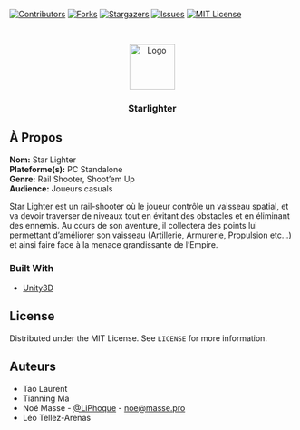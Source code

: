 <!--
**** Template from https://github.com/othneildrew/Best-README-Template
-->

<!-- PROJECT SHIELDS -->
<!--
*** I'm using markdown "reference style" links for readability.
*** Reference links are enclosed in brackets [ ] instead of parentheses ( ).
*** See the bottom of this document for the declaration of the reference variables
*** for contributors-url, forks-url, etc. This is an optional, concise syntax you may use.
*** https://www.markdownguide.org/basic-syntax/#reference-style-links
-->
[![Contributors][contributors-shield]][contributors-url]
[![Forks][forks-shield]][forks-url]
[![Stargazers][stars-shield]][stars-url]
[![Issues][issues-shield]][issues-url]
[![MIT License][license-shield]][license-url]

<!-- PROJECT LOGO -->
<br />
<p align="center">
  <a href="https://github.com/Eikins/Starlighter">
    <img src="https://noe.masse.pro/img/starlighter.png" alt="Logo" width="80" height="80">
  </a>

  <h3 align="center">Starlighter</h3>
</p>



<!-- ABOUT THE PROJECT -->
## À Propos
**Nom:** Star Lighter  
**Plateforme(s):** PC Standalone  
**Genre:** Rail Shooter, Shoot’em Up  
**Audience:** Joueurs casuals  

Star Lighter est un rail-shooter où le joueur contrôle un vaisseau spatial, et va devoir traverser de niveaux tout en évitant des obstacles et en éliminant des ennemis. Au cours de son aventure, il collectera des points lui permettant d’améliorer son vaisseau (Artillerie, Armurerie, Propulsion etc...) et ainsi faire face à la menace grandissante de l’Empire.

### Built With
* [Unity3D](https://www.unity.com/)

<!-- LICENSE -->
## License

Distributed under the MIT License. See `LICENSE` for more information.

<!-- CONTACT -->
## Auteurs

- Tao Laurent  
- Tianning Ma
- Noé Masse - [@LiPhoque](https://twitter.com/LiPhoque) - noe@masse.pro
- Léo Tellez-Arenas

<!-- MARKDOWN LINKS & IMAGES -->
<!-- https://www.markdownguide.org/basic-syntax/#reference-style-links -->
[contributors-shield]: https://img.shields.io/github/contributors/Eikins/Starlighter.svg?style=flat-square
[contributors-url]: https://github.com/Eikins/Starlighter/graphs/contributors
[forks-shield]: https://img.shields.io/github/forks/Eikins/Starlighter.svg?style=flat-square
[forks-url]: https://github.com/Eikins/Starlighter/network/members
[stars-shield]: https://img.shields.io/github/stars/Eikins/Starlighter.svg?style=flat-square
[stars-url]: https://github.com/Eikins/Starlighter/stargazers
[issues-shield]: https://img.shields.io/github/issues/Eikins/Starlighter.svg?style=flat-square
[issues-url]: https://github.com/Eikins/Starlighter/issues
[license-shield]: https://img.shields.io/github/license/Eikins/Starlighter.svg?style=flat-square
[license-url]: https://github.com/Eikins/Starlighter/blob/master/LICENSE.txt
